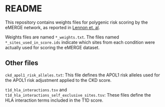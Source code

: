 # README

This repository contains weights files for polygenic risk scoring by the eMERGE network, as reported in [Lennon et. al](https://www.medrxiv.org/content/10.1101/2023.05.25.23290535v1).

Weights files are named `*_weights.txt`.  The files named `*_sites_used_in_score.ids` indicate which sites from each condition were actually used for scoring the eMERGE dataset.  

## Other files

`ckd_apol1_risk_alleles.txt`: This file defines the APOL1 risk alleles used for the APOL1 risk adjustment applied to the CKD score.

`t1d_hla_interactions.tsv` and `t1d_hla_interactions_self_exclusive_sites.tsv`: These files define the HLA interaction terms included in the T1D score.
